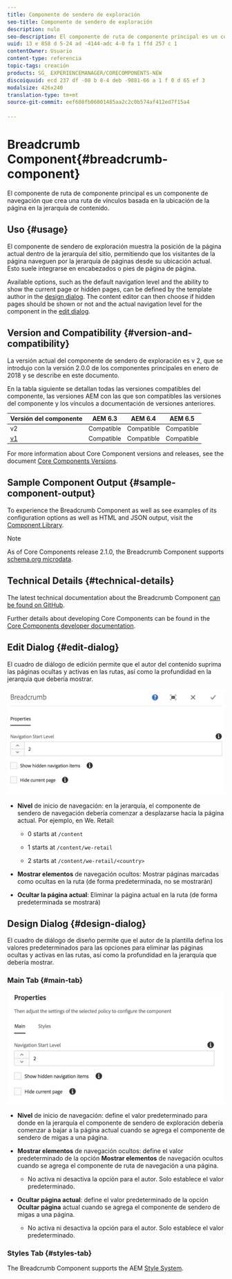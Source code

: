 ```yaml
---
title: Componente de sendero de exploración
seo-title: Componente de sendero de exploración
description: nulo
seo-description: El componente de ruta de componente principal es un componente de navegación que crea una ruta de vínculos basada en la ubicación de la página en la jerarquía de contenido.
uuid: 13 e 858 d 5-24 ad -4144-adc 4-0 fa 1 ffd 257 c 1
contentOwner: Usuario
content-type: referencia
topic-tags: creación
products: SG_ EXPERIENCEMANAGER/CORECOMPONENTS-NEW
discoiquuid: ecd 237 df -08 b 8-4 deb -9881-66 a 1 f 0 d 65 ef 3
modalsize: 426x240
translation-type: tm+mt
source-git-commit: eef608fb06001485aa2c2c0b574af412ed7f15a4

---
```



# Breadcrumb Component{#breadcrumb-component}

El componente de ruta de componente principal es un componente de navegación que crea una ruta de vínculos basada en la ubicación de la página en la jerarquía de contenido.

## Uso {#usage}

El componente de sendero de exploración muestra la posición de la página actual dentro de la jerarquía del sitio, permitiendo que los visitantes de la página naveguen por la jerarquía de páginas desde su ubicación actual. Esto suele integrarse en encabezados o pies de página de página.

Available options, such as the default navigation level and the ability to show the current page or hidden pages, can be defined by the template author in the [design dialog](#design-dialog). The content editor can then choose if hidden pages should be shown or not and the actual navigation level for the component in the [edit dialog](#edit-dialog).

## Version and Compatibility {#version-and-compatibility}

La versión actual del componente de sendero de exploración es v 2, que se introdujo con la versión 2.0.0 de los componentes principales en enero de 2018 y se describe en este documento.

En la tabla siguiente se detallan todas las versiones compatibles del componente, las versiones AEM con las que son compatibles las versiones del componente y los vínculos a documentación de versiones anteriores.

| Versión del componente | AEM 6.3 | AEM 6.4 | AEM 6.5 |
|--- |--- |--- |--- |
| v2 | Compatible | Compatible | Compatible |
| [v1](breadcrumb-v1.md) | Compatible | Compatible | Compatible |

For more information about Core Component versions and releases, see the document [Core Components Versions](versions.md).

## Sample Component Output {#sample-component-output}

To experience the Breadcrumb Component as well as see examples of its configuration options as well as HTML and JSON output, visit the [Component Library](http://opensource.adobe.com/aem-core-wcm-components/library/breadcrumb/hidden/level-1/level-2/breadcrumb.html).

>[!NOTE]
>
>As of Core Components release 2.1.0, the Breadcrumb Component supports [schema.org microdata](https://schema.org/BreadcrumbList).

## Technical Details {#technical-details}

The latest technical documentation about the Breadcrumb Component [can be found on GitHub](https://github.com/adobe/aem-core-wcm-components/blob/master/content/src/content/jcr_root/apps/core/wcm/components/breadcrumb/v2/breadcrumb).

Further details about developing Core Components can be found in the [Core Components developer documentation](developing.md).

## Edit Dialog {#edit-dialog}

El cuadro de diálogo de edición permite que el autor del contenido suprima las páginas ocultas y activas en las rutas, así como la profundidad en la jerarquía que debería mostrar.

![](assets/screen_shot_2018-01-12at124250.png)

* **Nivel** de inicio de navegación: en la jerarquía, el componente de sendero de navegación debería comenzar a desplazarse hacia la página actual. Por ejemplo, en We. Retail:

   * 0 starts at `/content`

   * 1 starts at `/content/we-retail`
   * 2 starts at `/content/we-retail/<country>`

* **Mostrar elementos** de navegación ocultos: Mostrar páginas marcadas como ocultas en la ruta (de forma predeterminada, no se mostrarán)
* **Ocultar la página actual**: Eliminar la página actual en la ruta (de forma predeterminada se mostrará)

## Design Dialog {#design-dialog}

El cuadro de diálogo de diseño permite que el autor de la plantilla defina los valores predeterminados para las opciones para eliminar las páginas ocultas y activas en las rutas, así como la profundidad en la jerarquía que debería mostrar.

### Main Tab {#main-tab}

![](assets/screen_shot_2018-01-12at124437.png)

* **Nivel** de inicio de navegación: define el valor predeterminado para donde en la jerarquía el componente de sendero de exploración debería comenzar a bajar a la página actual cuando se agrega el componente de sendero de migas a una página.
* **Mostrar elementos** de navegación ocultos: define el valor predeterminado de la opción **Mostrar elementos** de navegación ocultos cuando se agrega el componente de ruta de navegación a una página.

   * No activa ni desactiva la opción para el autor. Solo establece el valor predeterminado.

* **Ocultar página actual**: define el valor predeterminado de la opción **Ocultar página** actual cuando se agrega el componente de sendero de migas a una página.

   * No activa ni desactiva la opción para el autor. Solo establece el valor predeterminado.

### Styles Tab {#styles-tab}

The Breadcrumb Component supports the AEM [Style System](authoring.md#component-styling).